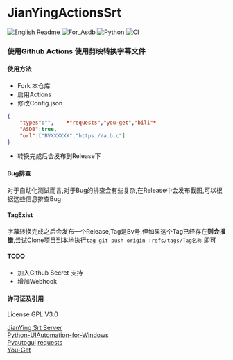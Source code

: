 # JianYingActionsSrt
![English Readme](https://img.shields.io/badge/Docs-English-green.svg) ![For_Asdb](https://img.shields.io/badge/For-ASDB-blue.svg)  ![Python](https://img.shields.io/badge/Language-Python-green.svg) [![CI](https://github.com/P-PPPP/ActionsGui/actions/workflows/main.yml/badge.svg)](https://github.com/P-PPPP/ActionsGui/actions/workflows/main.yml)  

### 使用Github Actions 使用剪映转换字幕文件

#### 使用方法
- Fork 本仓库
- 启用Actions
- 修改Config.json
```json
{
    "types":"",    *"requests","you-get","bili"*
    "ASDB":true,
    "url":["BVXXXXXX","https://a.b.c"]
}
```
- 转换完成后会发布到Release下

#### Bug排查
对于自动化测试而言,对于Bug的排查会有些复杂,在Release中会发布截图,可以根据这些信息排查Bug

#### TagExist
字幕转换完成之后会发布一个Release,Tag是Bv号,但如果这个Tag已经存在**则会报错**,尝试Clone项目到本地执行`tag git push origin :refs/tags/Tag名称` 即可

#### TODO
- 加入Github Secret 支持
- 增加Webhook

#### 许可证及引用

License GPL V3.0

[JianYing Srt Server](https://github.com/A-Soul-Database/JianYingSrtServer)  
[Python-UIAutomation-for-Windows](https://github.com/yinkaisheng/Python-UIAutomation-for-Windows)  
[Pyautogui](https://github.com/asweigart/pyautogui)
[requests](https://github.com/psf/requests)  
[You-Get](https://github.com/soimort/you-get)  
